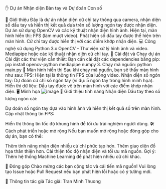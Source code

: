 ✋ Dự án Nhận diện Bàn tay và Dự đoán Con số

📌 Giới thiệu
Đây là dự án nhận diện cử chỉ tay thông qua camera, nhận diện số dấu tay và hiển thị kết quả dựa trên số lượng ngón tay được nhận diện.
Dự án sử dụng OpenCV và các kỹ thuật nhận diện hình ảnh.
Hiện tại, màn hình hiển thị:
FPS (làm mượt video).
Phát hiện số dấu tay được thể hiện trên màn hình.
Cử chỉ tay được hiển thị với các điểm khớp nhận diện.
💻 Công nghệ sử dụng
Python 3.x
OpenCV - Thư viện xử lý hình ảnh và video.
Mediapipe hoặc các kỹ thuật nhận diện cử chỉ tay.
📂 Cài đặt và Chạy dự án
Cài đặt các thư viện cần thiết:
Bạn cần cài đặt các dependencies bằng pip:
pip install opencv-python mediapipe numpy
3. Chạy mã nguồn:
python main.py
🚀 Màn hình hiển thị
Sau khi chạy mã nguồn, bạn sẽ thấy màn hình như sau:
FPS: Hiện tại là thông tin FPS của luồng video.
Nhận diện số ngón tay: Dự đoán cử chỉ số ngón tay (ví dụ: 5 ngón tay trong hình minh họa).
Hiển thị dữ liệu: Dấu tay được vẽ trên màn hình với các điểm khớp nhận diện.
🖥️ Minh họa
![image](https://github.com/user-attachments/assets/dbc2a5ff-5d5b-424d-a360-82a5f1d59794)
📄 Giới thiệu tính năng
Nhận diện Dấu tay theo số lượng ngón cái:

Dự đoán số ngón tay dựa vào hình ảnh và hiển thị kết quả số trên màn hình.
Cập nhật thông tin FPS:

Hiển thị thông tin tốc độ khung hình để tối ưu trải nghiệm người dùng.
🛠️ Cách phát triển hoặc mở rộng
Nếu bạn muốn mở rộng hoặc đóng góp cho dự án, bạn có thể:

Thêm tính năng nhận diện nhiều cử chỉ phức tạp hơn.
Thêm giao diện đồ họa thân thiện hơn.
Cải thiện tốc độ nhận diện và tối ưu mã nguồn.
Gợi ý: Thêm hệ thống Machine Learning để phát hiện nhiều cử chỉ khác.

🤝 Đóng góp
Chào mừng các bạn cộng tác và cải tiến mã nguồn!
Vui lòng tạo Issue hoặc Pull Request nếu bạn phát hiện lỗi hoặc có ý tưởng mới.

📧 Thông tin tác giả
Tác giả: Tran Minh Thuong
